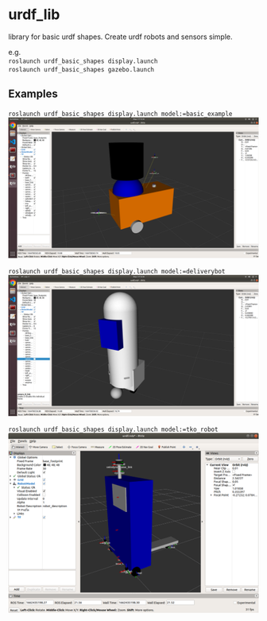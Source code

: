 # urdf_lib

library for basic urdf shapes. Create urdf robots and sensors simple.   

e.g.  
`roslaunch urdf_basic_shapes display.launch`  
`roslaunch urdf_basic_shapes gazebo.launch`  

## Examples
`roslaunch urdf_basic_shapes display.launch model:=basic_example`  
![alt text](https://github.com/JosefGst/urdf_basic_shapes/blob/main/include/images/basic_example_rviz.png)

`roslaunch urdf_basic_shapes display.launch model:=deliverybot`  
![alt text](https://github.com/JosefGst/urdf_basic_shapes/blob/main/include/images/deliverybot_rviz.png)  

`roslaunch urdf_basic_shapes display.launch model:=tko_robot`  
![alt text](https://github.com/JosefGst/urdf_basic_shapes/blob/main/include/images/tko_robot_rviz.png)